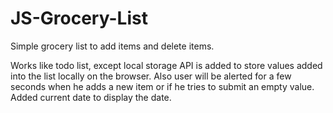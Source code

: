# JS-Grocery-List
Simple grocery list to add items and delete items. 

Works like todo list, except local storage API is added to store values added into the list locally on the browser. 
Also user will be alerted for a few seconds when he adds a new item or if he tries to submit an empty value.
Added current date to display the date.
